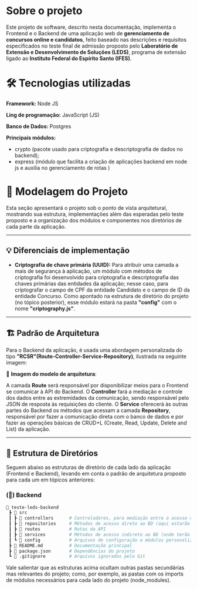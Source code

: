 # Sobre o projeto

Este projeto de software, descrito nesta documentação, implementa o Frontend e o Backend de uma aplicação web de **gerenciamento de concursos online e candidatos**, feito baseado nas descrições e requisitos especificados no teste final de admissão proposto pelo **Laboratório de Extensão e Desenvolvimento de Soluções (LEDS)**, programa de extensão ligado ao **Instituto Federal do Espírito Santo (IFES)**.


# 🛠️ Tecnologias utilizadas

**Framework:** Node JS

**Ling de programação:** JavaScript (JS)

**Banco de Dados:** Postgres

**Principais módulos:**
- crypto (pacote usado para criptografia e descriptografia de dados no backend); 
- express (módulo que facilita a criação de aplicações backend em node js e auxilia no gerenciamento de rotas )

# 📌 Modelagem do Projeto
Esta seção apresentará o projeto sob o ponto de vista arquitetural, mostrando sua estrutura, implementações além das esperadas pelo teste proposto e a organização dos módulos e componentes nos diretórios de cada parte da aplicação.

---

## 💡 Diferenciais de implementação

- **Criptografia de chave primária (UUID):** Para atribuir uma camada a mais de segurança à aplicação, um módulo com métodos de criptografia foi desenvolvido para criptografia e descriptografia das chaves primárias das entidades da aplicação; nesse caso, para criptografar o campo de CPF da entidade Candidato e o campo de ID da entidade Concurso. Como apontado na estrutura de diretório do projeto (no tópico posterior), esse módulo estará na pasta **"config"** com o nome **"criptography.js"**.

---

## 🏗 Padrão de Arquitetura
Para o Backend da aplicação, é usada uma abordagem personalizada do tipo **"RCSR"(Route-Controller-Service-Repository)**, ilustrada na seguinte imagem:  

📌 **Imagem do modelo de arquitetura**:


A camada **Route** será responsável por disponibilizar meios para o Frontend se comunicar à API do Backend. O **Controller** fará a mediação e controle dos dados entre as extremidades da comunicação, sendo responsável pelo JSON de resposta às requisições do cliente. O **Service** oferecerá às outras partes do Backend os métodos que acessam a camada **Repository**, responsável por fazer a comunicação direta com o banco de dados e por fazer as operações básicas de CRUD+L (Create, Read, Update, Delete and List) da aplicação. 
 

---


## 📁 Estrutura de Diretórios 
Seguem abaixo as estruturas de diretório de cada lado da aplicação (Frontend e Backend), levando em conta o padrão de arquitetura proposto para cada um em tópicos anteriores:


### (🐘) Backend

```bash
📂 teste-leds-backend
 ┣ 📂 src
 ┃ ┣ 📂 controllers      # Controladores, para mediação entre o acesso da rota pelo front e as camadas de acesso ao bd  
 ┃ ┣ 📂 repositories     # Métodos de acesso direto ao BD (aqui estarão as consultas SQL)
 ┃ ┣ 📂 routes           # Rotas da API   
 ┃ ┣ 📂 services         # Métodos de acesso indireto ao BD (onde terão as regras de negócio e controle de retorno de status)
 ┃ ┗ 📂 config           # Arquivos de configuração e módulos personalizados (ex.: database e criptography)
 ┣ 📜 README.md          # Documentação principal
 ┣ 📜 package.json       # Dependências do projeto
 ┗ 📜 .gitignore         # Arquivos ignorados pelo Git
```

Vale salientar que as estruturas acima ocultam outras pastas secundárias mas relevantes do projeto; como, por exemplo, as pastas com os imports de módulos necessários para cada lado do projeto (node_modules).  
